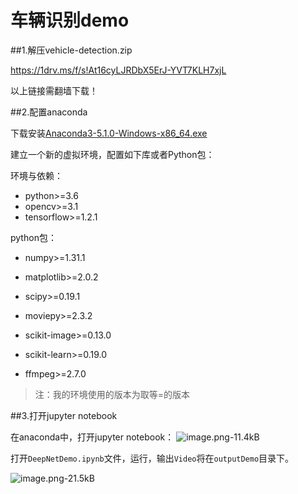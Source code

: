 ﻿# 车辆识别demo


##1.解压vehicle-detection.zip

<https://1drv.ms/f/s!At16cyLJRDbX5ErJ-YVT7KLH7xjL>

以上链接需翻墙下载！

##2.配置anaconda

下载安装[Anaconda3-5.1.0-Windows-x86_64.exe][1]

建立一个新的虚拟环境，配置如下库或者Python包：

环境与依赖：

- python>=3.6
- opencv>=3.1
- tensorflow>=1.2.1

python包：

- numpy>=1.31.1

- matplotlib>=2.0.2
- scipy>=0.19.1
- moviepy>=2.3.2
- scikit-image>=0.13.0
- scikit-learn>=0.19.0
- ffmpeg>=2.7.0

>注：我的环境使用的版本为取等=的版本

##3.打开jupyter notebook

在anaconda中，打开jupyter notebook：
![image.png-11.4kB][2]

打开`DeepNetDemo.ipynb`文件，运行，输出`Video`将在`outputDemo`目录下。

![image.png-21.5kB][3]





[1]: https://mirrors.tuna.tsinghua.edu.cn/anaconda/archive/
[2]: http://static.zybuluo.com/CrazyHenry/rs4e2r4spci1em5nyxw6cfor/image.png
[3]: http://static.zybuluo.com/CrazyHenry/cjckuai1hw7ww7qbkre16ujv/image.png
